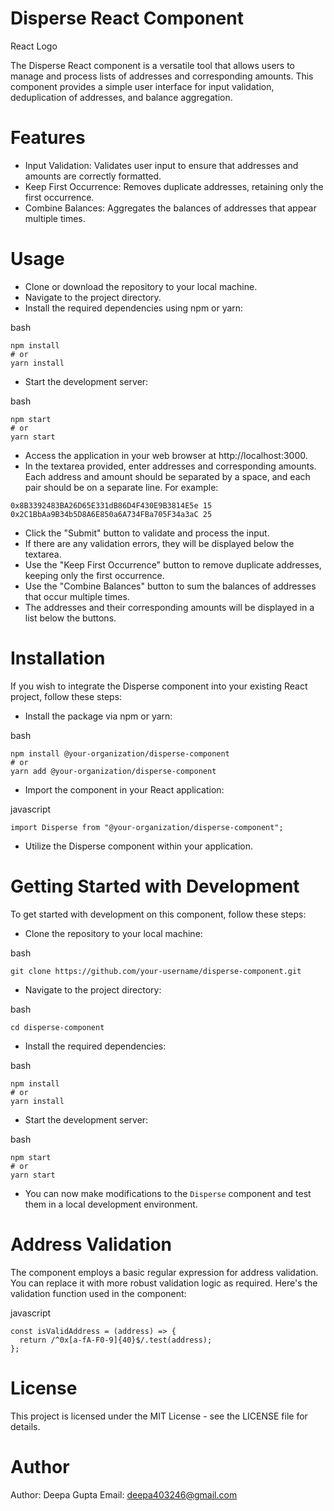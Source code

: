 # Disperse React Component
React Logo

The Disperse React component is a versatile tool that allows users to manage and process lists of addresses and corresponding amounts. This component provides a simple user interface for input validation, deduplication of addresses, and balance aggregation.

# Features
* Input Validation: Validates user input to ensure that addresses and amounts are correctly formatted.
* Keep First Occurrence: Removes duplicate addresses, retaining only the first occurrence.
* Combine Balances: Aggregates the balances of addresses that appear multiple times.
  
# Usage
* Clone or download the repository to your local machine.
* Navigate to the project directory.
* Install the required dependencies using npm or yarn:

bash
```
npm install
# or
yarn install
```
* Start the development server:

bash
```
npm start
# or
yarn start
```
* Access the application in your web browser at http://localhost:3000.
* In the textarea provided, enter addresses and corresponding amounts. Each address and amount should be separated by a space, and each pair should be on a separate line. For example:

```
0x8B3392483BA26D65E331dB86D4F430E9B3814E5e 15
0x2C1BbAa9B34b5D8A6E850a6A734FBa705F34a3aC 25
```
* Click the "Submit" button to validate and process the input.
* If there are any validation errors, they will be displayed below the textarea.
* Use the "Keep First Occurrence" button to remove duplicate addresses, keeping only the first occurrence.
* Use the "Combine Balances" button to sum the balances of addresses that occur multiple times.
* The addresses and their corresponding amounts will be displayed in a list below the buttons.

# Installation
If you wish to integrate the Disperse component into your existing React project, follow these steps:

* Install the package via npm or yarn:

bash
```
npm install @your-organization/disperse-component
# or
yarn add @your-organization/disperse-component
```
* Import the component in your React application:

javascript
```
import Disperse from "@your-organization/disperse-component";
```
* Utilize the Disperse component within your application.

# Getting Started with Development
To get started with development on this component, follow these steps:

* Clone the repository to your local machine:

bash
```
git clone https://github.com/your-username/disperse-component.git
```
* Navigate to the project directory:
 
bash
```
cd disperse-component
```
* Install the required dependencies:

bash
```
npm install
# or
yarn install
```
* Start the development server:

bash
```
npm start
# or
yarn start
```
* You can now make modifications to the `Disperse` component and test them in a local development environment.

# Address Validation
The component employs a basic regular expression for address validation. You can replace it with more robust validation logic as required. Here's the validation function used in the component:

javascript
```
const isValidAddress = (address) => {
  return /^0x[a-fA-F0-9]{40}$/.test(address);
};
```
# License
This project is licensed under the MIT License - see the LICENSE file for details.

# Author
Author: Deepa Gupta
Email: deepa403246@gmail.com






